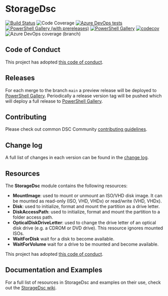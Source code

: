 # StorageDsc

[![Build Status](https://dev.azure.com/dsccommunity/StorageDsc/_apis/build/status/dsccommunity.StorageDsc?branchName=main)](https://dev.azure.com/dsccommunity/StorageDsc/_build/latest?definitionId=30&branchName=main)
![Code Coverage](https://img.shields.io/azure-devops/coverage/dsccommunity/StorageDsc/30/main)
[![Azure DevOps tests](https://img.shields.io/azure-devops/tests/dsccommunity/StorageDsc/30/main)](https://dsccommunity.visualstudio.com/StorageDsc/_test/analytics?definitionId=30&contextType=build)
[![PowerShell Gallery (with prereleases)](https://img.shields.io/powershellgallery/vpre/StorageDsc?label=StorageDsc%20Preview)](https://www.powershellgallery.com/packages/StorageDsc/)
[![PowerShell Gallery](https://img.shields.io/powershellgallery/v/StorageDsc?label=StorageDsc)](https://www.powershellgallery.com/packages/StorageDsc/)
[![codecov](https://codecov.io/gh/dsccommunity/StorageDsc/branch/main/graph/badge.svg)](https://codecov.io/gh/dsccommunity/StorageDsc)
![Azure DevOps coverage (branch)](https://img.shields.io/azure-devops/coverage/dsccommunity/StorageDsc/14/main)

## Code of Conduct

This project has adopted [this code of conduct](CODE_OF_CONDUCT.md).

## Releases

For each merge to the branch `main` a preview release will be
deployed to [PowerShell Gallery](https://www.powershellgallery.com/).
Periodically a release version tag will be pushed which will deploy a
full release to [PowerShell Gallery](https://www.powershellgallery.com/).

## Contributing

Please check out common DSC Community [contributing guidelines](https://dsccommunity.org/guidelines/contributing).

## Change log

A full list of changes in each version can be found in the [change log](CHANGELOG.md).

## Resources

The **StorageDsc** module contains the following resources:

- **MountImage**: used to mount or unmount an ISO/VHD disk image. It can be
    mounted as read-only (ISO, VHD, VHDx) or read/write (VHD, VHDx).
- **Disk**: used to initialize, format and mount the partition as a drive letter.
- **DiskAccessPath**: used to initialize, format and mount the partition to a
    folder access path.
- **OpticalDiskDriveLetter**: used to change the drive letter of an optical
    disk drive (e.g. a CDROM or DVD drive).  This resource ignores mounted ISOs.
- **WaitForDisk** wait for a disk to become available.
- **WaitForVolume** wait for a drive to be mounted and become available.

This project has adopted [this code of conduct](CODE_OF_CONDUCT.md).

## Documentation and Examples

For a full list of resources in StorageDsc and examples on their use, check out
the [StorageDsc wiki](https://github.com/dsccommunity/StorageDsc/wiki).
